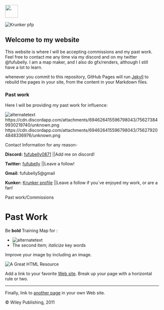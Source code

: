 <html>
<body>

<a href="https://fufubelly.github.io/commissions/"><img src="https://cdn.discordapp.com/attachments/694626415596798043/756283245104201738/Fufubellys_Krunker_Logo.JPG" alt="." style="width:42px;height:42px;"></a>


<img 
src="https://cdn.discordapp.com/attachments/694626415596798043/756283245104201738/Fufubellys_Krunker_Logo.JPG" alt="Krunker pfp">

## Welcome to my website


This website is where I will be accepting commissions and my past work. Feel free to contact me any time via my discord  and on my twitter @fufubelly.
I am a map maker, and I also do gfx/renders, although I still have a lot to learn. 


whenever you commit to this repository, GitHub Pages will run [Jekyll](https://jekyllrb.com/) to rebuild the pages in your site, from the content in your Markdown files.

### Past work
Here I will be providing my past work for influence:

<img src="https://media.discordapp.net/attachments/694626415596798043/756215378681659432/ADkmABEiABEiABEiABEiABNZMgKF6awbOx5EACZAACZAACZAACZAACWweAQqnzXtnHDEJkAAJkAAJkAAJkAAJkMCaCVA4rRk4H0c.png?width=943&height=414" alt="alternatetext">



<div class="flex-container">
  <div>https://cdn.discordapp.com/attachments/694626415596798043/756273849930219740/unknown.png</div>
 
 <div>https://cdn.discordapp.com/attachments/694626415596798043/756279204848336976/unknown.png</div>
</div>

Contact Information for any reason-

<b>Discord:</b>
<a href="https://discord.bio/p/fufubelly0871/">fufubelly0871</a>
||Add me on discord!

<b>Twitter:</b>
<a href="https://twitter.com/fufubelly/">fufubelly</a>
||Leave a follow!

<b>Gmail:</b>
fufubelly5@gmail 

<b>Kunker:</b>
<a href="https://krunker.io/social.html?p=profile&q=fufubelly">Krunker profile</a>
||Leave a follow if you´ve enjoyed my work, or are a fan!


<html>
<head>
<title>Commissions</title>
</head>
<!-- The information between the BODY and /BODY tags is displayed.-->
<body>Past work/Commissions
<h1>Past Work</h1>
<p>Be <b>bold</b> Training Map for : </p>
<ul>
<li>
<img src="https://media.discordapp.net/attachments/694626415596798043/756215378681659432/ADkmABEiABEiABEiABEiABNZMgKF6awbOx5EACZAACZAACZAACZAACWweAQqnzXtnHDEJkAAJkAAJkAAJkAAJkMCaCVA4rRk4H0c.png?width=943&height=414" alt="alternatetext"></li>
<li>The second item; <i>italicize</i> key words</li>
</ul>
<p>Improve your image by including an image. </p>
<p><img src="http://www.mygifs.com/CoverImage.gif" alt="A Great HTML Resource"></p>
<p>Add a link to your favorite <a href="https://www.dummies.com/">Web site</a>.
Break up your page with a horizontal rule or two. </p>
<hr>
<p>Finally, link to <a href="page2.html">another page</a> in your own Web site.</p>
<!-- And add a copyright notice.-->
<p>&#169; Wiley Publishing, 2011</p>
</body>
</html>
